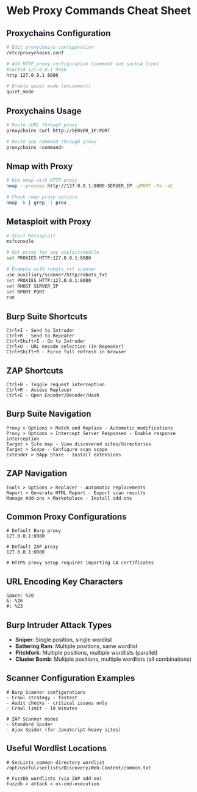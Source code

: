 # Web Proxy Commands Cheat Sheet

## Proxychains Configuration
```bash
# Edit proxychains configuration
/etc/proxychains.conf

# Add HTTP proxy configuration (comment out socks4 line)
#socks4 127.0.0.1 9050
http 127.0.0.1 8080

# Enable quiet mode (uncomment)
quiet_mode
```

## Proxychains Usage
```bash
# Route cURL through proxy
proxychains curl http://SERVER_IP:PORT

# Route any command through proxy
proxychains <command>
```

## Nmap with Proxy
```bash
# Use nmap with HTTP proxy
nmap --proxies http://127.0.0.1:8080 SERVER_IP -pPORT -Pn -sC

# Check nmap proxy options
nmap -h | grep -i prox
```

## Metasploit with Proxy
```bash
# Start Metasploit
msfconsole

# Set proxy for any exploit/module
set PROXIES HTTP:127.0.0.1:8080

# Example with robots_txt scanner
use auxiliary/scanner/http/robots_txt
set PROXIES HTTP:127.0.0.1:8080
set RHOST SERVER_IP
set RPORT PORT
run
```

## Burp Suite Shortcuts
```
Ctrl+I - Send to Intruder
Ctrl+R - Send to Repeater
Ctrl+Shift+I - Go to Intruder
Ctrl+U - URL encode selection (in Repeater)
Ctrl+Shift+R - Force full refresh in browser
```

## ZAP Shortcuts
```
Ctrl+B - Toggle request interception
Ctrl+R - Access Replacer
Ctrl+E - Open Encoder/Decoder/Hash
```

## Burp Suite Navigation
```
Proxy > Options > Match and Replace - Automatic modifications
Proxy > Options > Intercept Server Responses - Enable response interception
Target > Site map - View discovered sites/directories
Target > Scope - Configure scan scope
Extender > BApp Store - Install extensions
```

## ZAP Navigation
```
Tools > Options > Replacer - Automatic replacements
Report > Generate HTML Report - Export scan results
Manage Add-ons > Marketplace - Install add-ons
```

## Common Proxy Configurations
```
# Default Burp proxy
127.0.0.1:8080

# Default ZAP proxy
127.0.0.1:8080

# HTTPS proxy setup requires importing CA certificates
```

## URL Encoding Key Characters
```
Space: %20
&: %26
#: %23
```

## Burp Intruder Attack Types
- **Sniper**: Single position, single wordlist
- **Battering Ram**: Multiple positions, same wordlist
- **Pitchfork**: Multiple positions, multiple wordlists (parallel)
- **Cluster Bomb**: Multiple positions, multiple wordlists (all combinations)

## Scanner Configuration Examples
```
# Burp Scanner configurations
- Crawl strategy - fastest
- Audit checks - critical issues only
- Crawl limit - 10 minutes

# ZAP Scanner modes
- Standard Spider
- Ajax Spider (for JavaScript-heavy sites)
```

## Useful Wordlist Locations
```
# SecLists common directory wordlist
/opt/useful/seclists/Discovery/Web-Content/common.txt

# FuzzDB wordlists (via ZAP add-on)
fuzzdb > attack > os-cmd-execution
```
